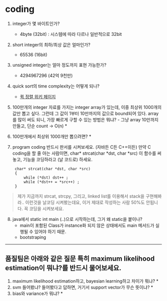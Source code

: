 coding
======

1. integer가 몇 바이트인가?
	* 4byte (32bit) : 시스템에 따라 다르나 일반적으로 32bit
2. short integer의 최하/최상 값은 얼마인가?
	* 65536 (16bit)
3. unsigned integer는 얼마 정도까지 표현 가능한가?
	* 4294967296 (42억 9천만)
4. quick sort의 time complexity는 어떻게 되나?
	* [퀵 정렬 위키 페이지](http://ko.wikipedia.org/wiki/퀵_정렬)
5. 100만개의 integer 자료를 가지는 integer array가 있는데, 이중 최상위 1000개의 값만 뽑고 싶다.
    그런데 그 값이 1부터 10만까지의 값으로 bound되어 있다.
    array를 많이 써도 되니, 가장 빠르게 구할 수 있는 방법은 뭐냐?
    \- 그냥 array 10만까지 만들고, 단순 count -> O(n)
    * 
    
6. 100만개에서 최상위 1000개만 뽑으려면?
	* 
7. program coding 반드시 판서를 시켜보세요. (자바든 C든 C++이든)
   만약 C coding을 할 줄 아는 사람이면,
  char* strcat(char *dst, char *src) 이 함수를 써 놓고, 기능을 코딩하라고 (날 코드로) 하세요.
				  
		char* strcat(char *dst, char *src)
		{
    		while (*dst) dst++ ;
    		while (*dst++ = *src++) ;
		}
  > 제가 지금까지 strcat, strcpy, 그리고, linked list를 이용해서 stack을 구현해봐라..
   이런것을 날코딩 시켜봤는데요, 이거 제대로 작성하는 사람 50%도 안됩니다.
   꼭 코딩을 시켜보세요.
8. java에서 static int main (..)으로 시작하는데, 그거 왜 static을 붙이나?
	* main이 포함된 Class가 instance화 되지 않은 상태에서도 main 메서드가 실행될 수 있어야 하기 때문.
	* bootstraping
	
---
품질팀은 아래와 같은 질문 특히 maximum likelihood estimation이 뭐냐?를 반드시 물어보세요.
-
1. maximum likelihood estimation하고, bayesian learning하고 차이가 뭐냐?
	* 
2. svm 들어봤냐? 들어봤다고 답하면, 거기서 support vector가 무슨 뜻이냐?
	* 
3. bias와 variance가 뭐냐?
	* 
